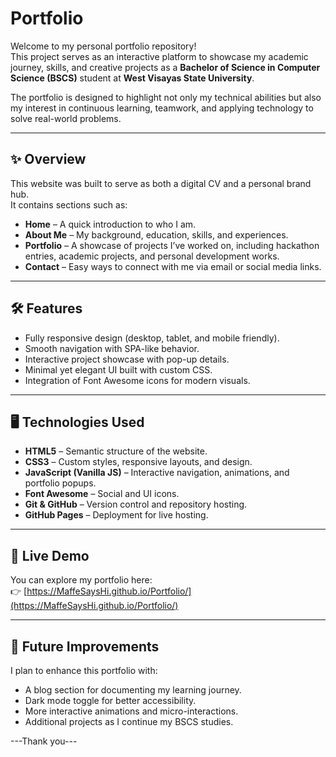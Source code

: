 # Portfolio

Welcome to my personal portfolio repository!  
This project serves as an interactive platform to showcase my academic journey, skills, and creative projects as a **Bachelor of Science in Computer Science (BSCS)** student at **West Visayas State University**.  

The portfolio is designed to highlight not only my technical abilities but also my interest in continuous learning, teamwork, and applying technology to solve real-world problems.  

---

## ✨ Overview

This website was built to serve as both a digital CV and a personal brand hub.  
It contains sections such as:

- **Home** – A quick introduction to who I am.  
- **About Me** – My background, education, skills, and experiences.  
- **Portfolio** – A showcase of projects I’ve worked on, including hackathon entries, academic projects, and personal development works.  
- **Contact** – Easy ways to connect with me via email or social media links.  

---

## 🛠️ Features

- Fully responsive design (desktop, tablet, and mobile friendly).  
- Smooth navigation with SPA-like behavior.  
- Interactive project showcase with pop-up details.  
- Minimal yet elegant UI built with custom CSS.  
- Integration of Font Awesome icons for modern visuals.  

---

## 🖥️ Technologies Used

- **HTML5** – Semantic structure of the website.  
- **CSS3** – Custom styles, responsive layouts, and design.  
- **JavaScript (Vanilla JS)** – Interactive navigation, animations, and portfolio popups.  
- **Font Awesome** – Social and UI icons.  
- **Git & GitHub** – Version control and repository hosting.  
- **GitHub Pages** – Deployment for live hosting.  

---

## 🚀 Live Demo

You can explore my portfolio here:  
👉 [https://MaffeSaysHi.github.io/Portfolio/](https://MaffeSaysHi.github.io/Portfolio/)

---

## 📌 Future Improvements

I plan to enhance this portfolio with:
- A blog section for documenting my learning journey.  
- Dark mode toggle for better accessibility.  
- More interactive animations and micro-interactions.  
- Additional projects as I continue my BSCS studies.  

---Thank you---
